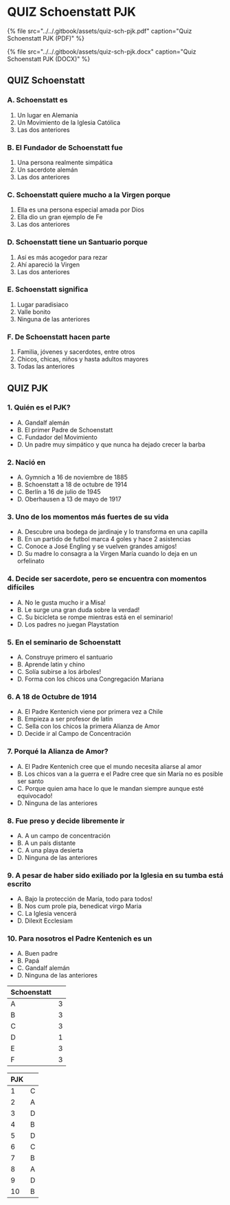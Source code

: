 # QUIZ Schoenstatt PJK

{% file src="../../.gitbook/assets/quiz-sch-pjk.pdf" caption="Quiz Schoenstatt PJK \(PDF\)" %}

{% file src="../../.gitbook/assets/quiz-sch-pjk.docx" caption="Quiz Schoenstatt PJK \(DOCX\)" %}

## QUIZ Schoenstatt

### A. Schoenstatt es

1. Un lugar en Alemania
2. Un Movimiento de la Iglesia Católica
3. Las dos anteriores 

### B. El Fundador de Schoenstatt fue

1. Una persona realmente simpática
2. Un sacerdote alemán
3. Las dos anteriores

### C. Schoenstatt quiere mucho a la Virgen porque

1. Ella es una persona especial amada por Dios
2. Ella dio un gran ejemplo de Fe
3. Las dos anteriores

### D. Schoenstatt tiene un Santuario porque

1. Así es más acogedor para rezar
2. Ahí apareció la Virgen
3. Las dos anteriores

### E. Schoenstatt significa

1. Lugar paradisiaco
2. Valle bonito
3. Ninguna de las anteriores

### F. De Schoenstatt hacen parte

1. Familia, jóvenes y sacerdotes, entre otros
2. Chicos, chicas, niños y hasta adultos mayores
3. Todas las anteriores 

## QUIZ PJK

### 1. Quién es el PJK?

* A. Gandalf alemán
* B. El primer Padre de Schoenstatt
* C. Fundador del Movimiento
* D. Un padre muy simpático y que nunca ha dejado crecer la barba

### 2. Nació en

* A. Gymnich a 16 de noviembre de 1885
* B. Schoenstatt a 18 de octubre de 1914
* C. Berlín a 16 de julio de 1945
* D. Oberhausen a 13 de mayo de 1917

### 3. Uno de los momentos más fuertes de su vida

* A. Descubre una bodega de jardinaje y lo transforma en una capilla
* B. En un partido de futbol marca 4 goles y hace 2 asistencias
* C. Conoce a José Engling y se vuelven grandes amigos!
* D. Su madre lo consagra a la Virgen María cuando lo deja en un orfelinato

### 4. Decide ser sacerdote, pero se encuentra con momentos difíciles

* A. No le gusta mucho ir a Misa!
* B. Le surge una gran duda sobre la verdad!
* C. Su bicicleta se rompe mientras está en el seminario!
* D. Los padres no juegan Playstation

### 5. En el seminario de Schoenstatt

* A. Construye primero el santuario
* B. Aprende latin y chino
* C. Solía subirse a los árboles!
* D. Forma con los chicos una Congregación Mariana

### 6. A 18 de Octubre de 1914

* A. El Padre Kentenich viene por primera vez a Chile
* B. Empieza a ser profesor de latín
* C. Sella con los chicos la primera Alianza de Amor
* D. Decide ir al Campo de Concentración

### 7. Porqué la Alianza de Amor?

* A. El Padre Kentenich cree que el mundo necesita aliarse al amor
* B. Los chicos van a la guerra e el Padre cree que sin María no es posible ser santo
* C. Porque quien ama hace lo que le mandan siempre aunque esté equivocado!
* D. Ninguna de las anteriores

### 8. Fue preso y decide libremente ir

* A. A un campo de concentración
* B. A un país distante
* C. A una playa desierta
* D. Ninguna de las anteriores

### 9. A pesar de haber sido exiliado por la Iglesia en su tumba está escrito

* A. Bajo la protección de María, todo para todos!
* B. Nos cum prole pia, benedicat virgo Maria
* C. La Iglesia vencerá
* D. Dilexit Ecclesiam

### 10. Para nosotros el Padre Kentenich es un

* A. Buen padre
* B. Papá
* C. Gandalf alemán
* D. Ninguna de las anteriores

| Schoenstatt |  |
| :--- | :--- |
| A | 3 |
| B | 3 |
| C | 3 |
| D | 1 |
| E | 3 |
| F | 3 |

| PJK |  |
| :--- | :--- |
| 1 | C |
| 2 | A |
| 3 | D |
| 4 | B |
| 5 | D |
| 6 | C |
| 7 | B |
| 8 | A |
| 9 | D |
| 10 | B |

